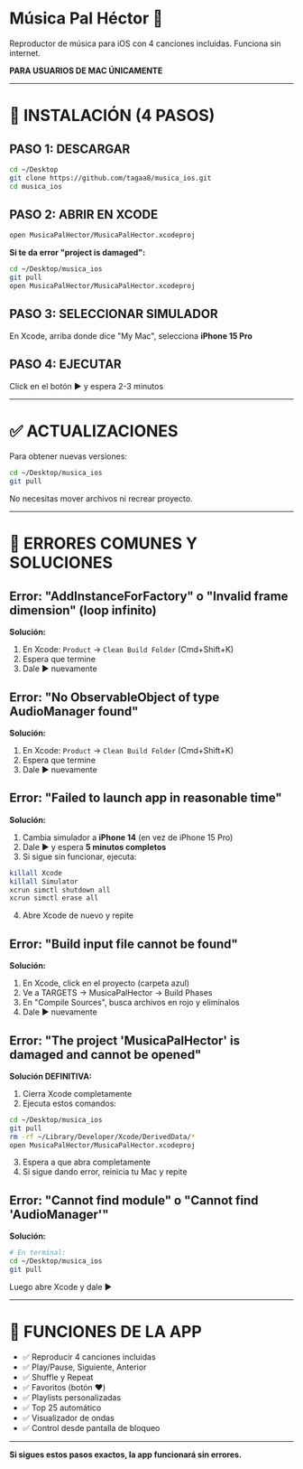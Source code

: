 # Música Pal Héctor 🎵

Reproductor de música para iOS con 4 canciones incluidas. Funciona sin internet.

**PARA USUARIOS DE MAC ÚNICAMENTE**

---

# 🚀 INSTALACIÓN (4 PASOS)

## PASO 1: DESCARGAR
```bash
cd ~/Desktop
git clone https://github.com/tagaa8/musica_ios.git
cd musica_ios
```

## PASO 2: ABRIR EN XCODE
```bash
open MusicaPalHector/MusicaPalHector.xcodeproj
```

**Si te da error "project is damaged":**
```bash
cd ~/Desktop/musica_ios
git pull
open MusicaPalHector/MusicaPalHector.xcodeproj
```

## PASO 3: SELECCIONAR SIMULADOR
En Xcode, arriba donde dice "My Mac", selecciona **iPhone 15 Pro**

## PASO 4: EJECUTAR
Click en el botón **▶️** y espera 2-3 minutos

---

# ✅ ACTUALIZACIONES

Para obtener nuevas versiones:
```bash
cd ~/Desktop/musica_ios
git pull
```

No necesitas mover archivos ni recrear proyecto.

---

# 🔧 ERRORES COMUNES Y SOLUCIONES

## Error: "AddInstanceForFactory" o "Invalid frame dimension" (loop infinito)
**Solución:**
1. En Xcode: `Product` → `Clean Build Folder` (Cmd+Shift+K)
2. Espera que termine
3. Dale ▶️ nuevamente

## Error: "No ObservableObject of type AudioManager found"
**Solución:**
1. En Xcode: `Product` → `Clean Build Folder` (Cmd+Shift+K)
2. Espera que termine
3. Dale ▶️ nuevamente

## Error: "Failed to launch app in reasonable time"
**Solución:**
1. Cambia simulador a **iPhone 14** (en vez de iPhone 15 Pro)
2. Dale ▶️ y espera **5 minutos completos**
3. Si sigue sin funcionar, ejecuta:
```bash
killall Xcode
killall Simulator
xcrun simctl shutdown all
xcrun simctl erase all
```
4. Abre Xcode de nuevo y repite

## Error: "Build input file cannot be found"
**Solución:**
1. En Xcode, click en el proyecto (carpeta azul)
2. Ve a TARGETS → MusicaPalHector → Build Phases
3. En "Compile Sources", busca archivos en rojo y elimínalos
4. Dale ▶️ nuevamente

## Error: "The project 'MusicaPalHector' is damaged and cannot be opened"
**Solución DEFINITIVA:**
1. Cierra Xcode completamente
2. Ejecuta estos comandos:
```bash
cd ~/Desktop/musica_ios
git pull
rm -rf ~/Library/Developer/Xcode/DerivedData/*
open MusicaPalHector/MusicaPalHector.xcodeproj
```
3. Espera a que abra completamente
4. Si sigue dando error, reinicia tu Mac y repite

## Error: "Cannot find module" o "Cannot find 'AudioManager'"
**Solución:**
```bash
# En terminal:
cd ~/Desktop/musica_ios
git pull
```
Luego abre Xcode y dale ▶️

---

# 📱 FUNCIONES DE LA APP

- ✅ Reproducir 4 canciones incluidas
- ✅ Play/Pause, Siguiente, Anterior  
- ✅ Shuffle y Repeat
- ✅ Favoritos (botón ❤️)
- ✅ Playlists personalizadas
- ✅ Top 25 automático
- ✅ Visualizador de ondas
- ✅ Control desde pantalla de bloqueo

---

**Si sigues estos pasos exactos, la app funcionará sin errores.**